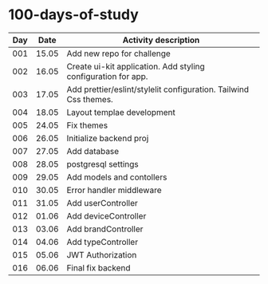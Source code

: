 # 100-days-of-study
| Day          | Date | Activity description |
| ------------- | --- | --- |
| 001  | 15.05 | Add new repo for challenge |
| 002  | 16.05 | Create ui-kit application. Add styling configuration for app. |
| 003  | 17.05 | Add prettier/eslint/stylelit configuration. Tailwind Css themes. |
| 004  | 18.05 | Layout templae development |
| 005  | 24.05 | Fix themes |
| 006  | 26.05 | Initialize backend proj |
| 007  | 27.05 | Add database |
| 008  | 28.05 | postgresql settings |
| 009  | 29.05 | Add models and contollers |
| 010  | 30.05 | Error handler middleware |
| 011  | 31.05 | Add userController |
| 012  | 01.06 | Add deviceController |
| 013  | 03.06 | Add brandController |
| 014  | 04.06 | Add typeController |
| 015  | 05.06 | JWT Authorization |
| 016  | 06.06 | Final fix backend |

